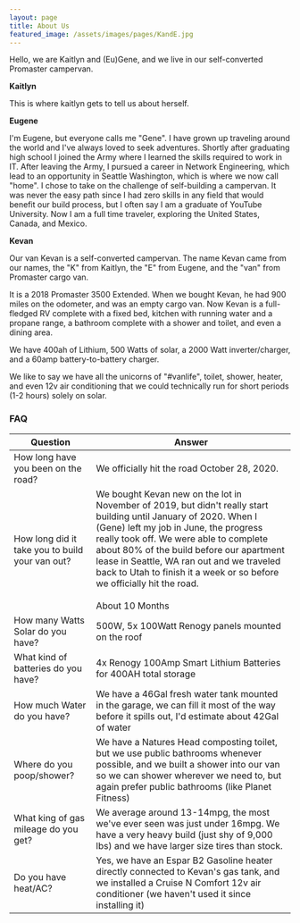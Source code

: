 ```yaml
---
layout: page
title: About Us
featured_image: /assets/images/pages/KandE.jpg
---
```


Hello,
we are Kaitlyn and (Eu)Gene, and we live in our self-converted Promaster campervan.

**Kaitlyn**

This is where kaitlyn gets to tell us about herself.

**Eugene**

I'm Eugene, but everyone calls me "Gene". I have grown up traveling around the world and I've always loved to seek adventures. Shortly after graduating high school I joined the Army where I learned the skills required to work in IT. After leaving the Army, I pursued a career in Network Engineering, which lead to an opportunity in Seattle Washington, which is where we now call "home". I chose to take on the challenge of self-building a campervan. It was never the easy path since I had zero skills in any field that would benefit our build process, but I often say I am a graduate of YouTube University. Now I am a full time traveler, exploring the United States, Canada, and Mexico.

**Kevan**

Our van Kevan is a self-converted campervan. The name Kevan came from our names, the "K" from Kaitlyn, the "E" from Eugene, and the "van" from Promaster cargo van.

It is a 2018 Promaster 3500 Extended. When we bought Kevan, he had 900 miles on the odometer, and was an empty cargo van. Now Kevan is a full-fledged RV complete with a fixed bed, kitchen with running water and a propane range, a bathroom complete with a shower and toilet, and even a dining area.

We have 400ah of Lithium, 500 Watts of solar, a 2000 Watt inverter/charger, and a 60amp battery-to-battery charger.

We like to say we have all the unicorns of "#vanlife", toilet, shower, heater, and even 12v air conditioning that we could technically run for short periods (1-2 hours) solely on solar.



### FAQ

|Question|Answer|
|--------------|----------|
|How long have you been on the road? | We officially hit the road October 28, 2020. |
|How long did it take you to build your van out? | We bought Kevan new on the lot in November of 2019, but didn't really start building until January of 2020. When I (Gene) left my job in June, the progress really took off. We were able to complete about 80% of the build before our apartment lease in Seattle, WA ran out and we traveled back to Utah to finish it a week or so before we officially hit the road. <br><br> About 10 Months|
|How many Watts Solar do you have? |500W, 5x 100Watt Renogy panels mounted on the roof|
|What kind of batteries do you have? |4x Renogy 100Amp Smart Lithium Batteries for 400AH total storage|
|How much Water do you have?|We have a 46Gal fresh water tank mounted in the garage, we can fill it most of the way before it spills out, I'd estimate about 42Gal of water|
|Where do you poop/shower? | We have a Natures Head composting toilet, but we use public bathrooms whenever possible, and we built a shower into our van so we can shower wherever we need to, but again prefer public bathrooms (like Planet Fitness)|
|What king of gas mileage do you get? | We average around 13-14mpg, the most we've ever seen was just under 16mpg. We have a very heavy build (just shy of 9,000 lbs) and we have larger size tires than stock. |
|Do you have heat/AC? | Yes, we have an Espar B2 Gasoline heater directly connected to Kevan's gas tank, and we installed a Cruise N Comfort 12v air conditioner (we haven't used it since installing it)



